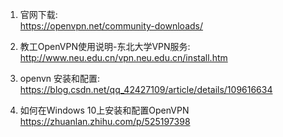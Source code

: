 1. 官网下载:  
https://openvpn.net/community-downloads/

2. 教工OpenVPN使用说明-东北大学VPN服务:  
http://www.neu.edu.cn/vpn.neu.edu.cn/install.htm

3. openvn 安装和配置:  
https://blog.csdn.net/qq_42427109/article/details/109616634

4. 如何在Windows 10上安装和配置OpenVPN  
https://zhuanlan.zhihu.com/p/525197398
